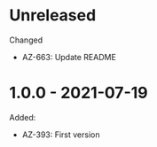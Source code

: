 # Unreleased

Changed
  * AZ-663: Update README

# 1.0.0 - 2021-07-19

Added:
  * AZ-393: First version
